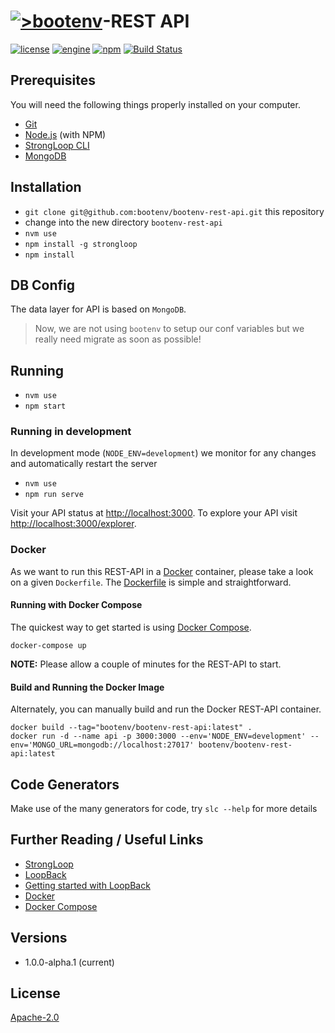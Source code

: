 # [![>bootenv](http://bootenv.com/img/logo-light-transparent-readme-files.png)](http://bootenv.com)-REST API

[![license](https://img.shields.io/badge/license-Apache_2.0-blue.svg)]()
[![engine](https://img.shields.io/badge/iojs-v2.1.0-yellow.svg)]()
[![npm](https://img.shields.io/npm/v/npm.svg)]()
[![Build Status](https://travis-ci.org/bootenv/bootenv-rest-api.svg?branch=master)](https://travis-ci.org/bootenv/bootenv-rest-api)

## Prerequisites

You will need the following things properly installed on your computer.

* [Git](http://git-scm.com/)
* [Node.js](http://nodejs.org/) (with NPM)
* [StrongLoop CLI](https://strongloop.com/)
* [MongoDB](https://www.mongodb.org/)

## Installation

* `git clone git@github.com:bootenv/bootenv-rest-api.git` this repository
* change into the new directory `bootenv-rest-api`
* `nvm use`
* `npm install -g strongloop`
* `npm install`

## DB Config

The data layer for API is based on `MongoDB`.

> Now, we are not using `bootenv` to setup our conf variables but we really need migrate as soon as possible!

## Running

* `nvm use`
* `npm start`

### Running in development

In development mode (`NODE_ENV=development`) we monitor for any changes and automatically restart the server

* `nvm use`
* `npm run serve`

Visit your API status at [http://localhost:3000](http://localhost:3000).
To explore your API visit [http://localhost:3000/explorer](http://localhost:3000/explorer).

### Docker

As we want to run this REST-API in a [Docker](https://www.docker.com/) container, please take a look on a given `Dockerfile`. 
The [Dockerfile](Dockerfile) is simple and straightforward.

#### Running with Docker Compose

The quickest way to get started is using [Docker Compose](https://docs.docker.com/compose/).

```
docker-compose up
```

__NOTE:__ Please allow a couple of minutes for the REST-API to start.

#### Build and Running the Docker Image

Alternately, you can manually build and run the Docker REST-API container.

```
docker build --tag="bootenv/bootenv-rest-api:latest" .
docker run -d --name api -p 3000:3000 --env='NODE_ENV=development' --env='MONGO_URL=mongodb://localhost:27017' bootenv/bootenv-rest-api:latest
```

## Code Generators

Make use of the many generators for code, try `slc --help` for more details

## Further Reading / Useful Links

* [StrongLoop](https://strongloop.com/)
* [LoopBack](http://docs.strongloop.com/display/public/LB/LoopBack)
* [Getting started with LoopBack](http://docs.strongloop.com/display/public/LB/Getting+started+with+LoopBack)
* [Docker](https://docs.docker.com/userguide/)
* [Docker Compose](https://docs.docker.com/compose/install/)

## Versions
 
 - 1.0.0-alpha.1 (current)

## License

[Apache-2.0](LICENSE)
